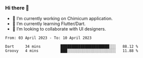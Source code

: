 ### Hi there 👋

<!--
**devcat37/devcat37** is a ✨ _special_ ✨ repository because its `README.md` (this file) appears on your GitHub profile.-->


- 🔭 I’m currently working on Chimicum application.
- 🌱 I’m currently learning Flutter/Dart.
- 👯 I’m looking to collaborate with UI designers.
<!-- - 🤔 I’m looking for help with ... -->

<!--START_SECTION:waka-->

```text
From: 03 April 2023 - To: 10 April 2023

Dart     34 mins         ██████████████████████░░░   88.12 %
Groovy   4 mins          ███░░░░░░░░░░░░░░░░░░░░░░   11.88 %
```

<!--END_SECTION:waka-->
